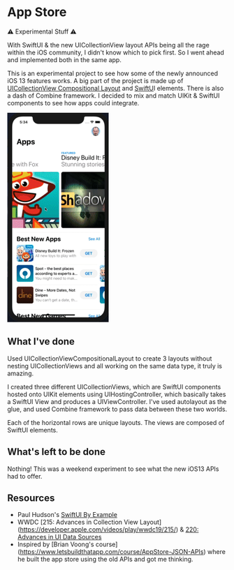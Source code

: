# App Store 
⚠️ Experimental Stuff ⚠️ 

With SwiftUI & the new UICollectionView layout APIs being all the rage within the iOS community, I didn't know which to pick first. So I went ahead and implemented both in the same app.


This is an experimental project to see how some of the newly announced iOS 13 features works. A big part of the project is made up of[ UICollectionView Compositional Layout](https://developer.apple.com/documentation/uikit/views_and_controls/collection_views/using_collection_view_compositional_layouts_and_diffable_data_sources) and [SwiftU](https://developer.apple.com/xcode/swiftui/)I elements. There is also a dash of Combine framework. I decided to mix and match UIKit & SwiftUI components to see how apps could integrate.

![app store gif](Resources/appstore.gif)

## What I've done
Used UICollectionViewCompositionalLayout to create 3 layouts without nesting UICollectionViews and all working on the same data type, it truly is amazing.

I created three different UICollectionViews, which are SwiftUI components hosted onto UIKit elements using UIHostingController, which basically takes a SwiftUI View and produces a UIViewController. I've used autolayout as the glue, and used Combine framework to pass data between these two worlds.

Each of the horizontal rows are unique layouts. The views are composed of SwiftUI elements.

## What's left to be done

Nothing! This was a weekend experiment to see what the new iOS13 APIs had to offer.


## Resources

- Paul Hudson's [SwiftUI By Example](https://www.hackingwithswift.com/quick-start/swiftui) 
- WWDC [215: Advances in Collection View Layout] (https://developer.apple.com/videos/play/wwdc19/215/) & [220: Advances in UI Data Sources](https://developer.apple.com/videos/play/wwdc19/220/)
- Inspired by [Brian Voong's course] (https://www.letsbuildthatapp.com/course/AppStore-JSON-APIs) where he built the app store using the old APIs and got me thinking.
